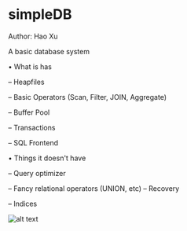 # simpleDB

Author: Hao Xu

A basic database system

• What is has

– Heapfiles

– Basic Operators (Scan, Filter, JOIN, Aggregate)

– Buffer Pool

– Transactions

– SQL Frontend 

• Things it doesn't have

– Query optimizer

– Fancy relational operators (UNION, etc) – Recovery

– Indices

![alt text](https://github.com/cmuhao/simpleDB/blob/master/structure.png)
